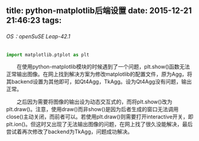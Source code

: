 title: python-matplotlib后端设置
date: 2015-12-21 21:46:23
tags:
---

###### OS：openSuSE Leap-42.1

```python
import matplotlib.ptplot as plt
```


　　在使用python-matplotlib模块的时候遇到了一个问题，plt.show()函数无法正常输出图像。在网上找到解决方案为修改matplotlib的配置文件，原为Agg，将其backend设置为其他即可，如Qt4Agg，TkAgg。设为Qt4Agg没有问题，输出正常。


　　之后因为需要将图像的输出设为动态交互式的，而将plt.show()改为plt.draw()。注意，使用draw()而非show()是因为后者生成的窗口无法调用close()主动关闭，而前者可以。若使用plt.draw()则需要打开interactive开关，即plt.ion()。但这时又出现了无法输出图像的问题，在网上找了很久没能解决，最后尝试着再次修改了backend为TkAgg，问题成功解决。